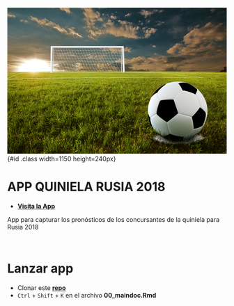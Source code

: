 ![ball01](www/ball01.png){#id .class width=1150 height=240px}

APP QUINIELA RUSIA 2018
================


- [**Visita la App**](http://shinyapps.io/quiniela_registro/)

App para capturar los pronósticos de los concursantes de la quiniela para Rusia 2018

<br>

Lanzar app
===========
- Clonar este [**repo**](https://github.com/adfmb/quinielaRSA2018.git)
- `Ctrl` + `Shift` + `K` en el archivo **00_maindoc.Rmd**